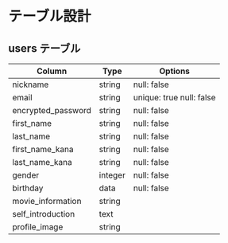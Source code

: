 # テーブル設計

## users テーブル

| Column                   | Type    | Options                  |
| ------------------------ | ------- | ------------------------ |
| nickname                 | string  | null: false              |
| email                    | string  | unique: true null: false |
| encrypted_password       | string  | null: false              |
| first_name               | string  | null: false              |
| last_name                | string  | null: false              |
| first_name_kana          | string  | null: false              |
| last_name_kana           | string  | null: false              |
| gender                   | integer | null: false              |
| birthday                 | data    | null: false              |
| movie_information        | string  |                          |
| self_introduction        | text    |                          |
| profile_image            | string  |                          |
